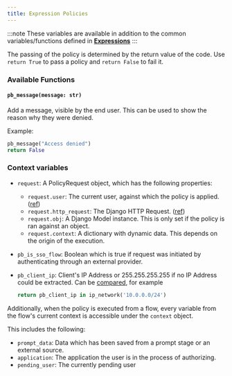```yaml
---
title: Expression Policies
---
```


:::note
These variables are available in addition to the common variables/functions defined in [**Expressions**](../expressions/index.md)
:::

The passing of the policy is determined by the return value of the code. Use `return True` to pass a policy and `return False` to fail it.

### Available Functions

#### `pb_message(message: str)`

Add a message, visible by the end user. This can be used to show the reason why they were denied.

Example:

```python
pb_message("Access denied")
return False
```

### Context variables

-   `request`: A PolicyRequest object, which has the following properties:
    -   `request.user`: The current user, against which the policy is applied. ([ref](../expressions/reference/user-object.md))
    -   `request.http_request`: The Django HTTP Request. ([ref](https://docs.djangoproject.com/en/3.0/ref/request-response/#httprequest-objects))
    -   `request.obj`: A Django Model instance. This is only set if the policy is ran against an object.
    -   `request.context`: A dictionary with dynamic data. This depends on the origin of the execution.
-   `pb_is_sso_flow`: Boolean which is true if request was initiated by authenticating through an external provider.
-   `pb_client_ip`: Client's IP Address or 255.255.255.255 if no IP Address could be extracted. Can be [compared](../expressions/index.md#comparing-ip-addresses), for example

    ```python
    return pb_client_ip in ip_network('10.0.0.0/24')
    ```

Additionally, when the policy is executed from a flow, every variable from the flow's current context is accessible under the `context` object.

This includes the following:

-   `prompt_data`: Data which has been saved from a prompt stage or an external source.
-   `application`: The application the user is in the process of authorizing.
-   `pending_user`: The currently pending user
